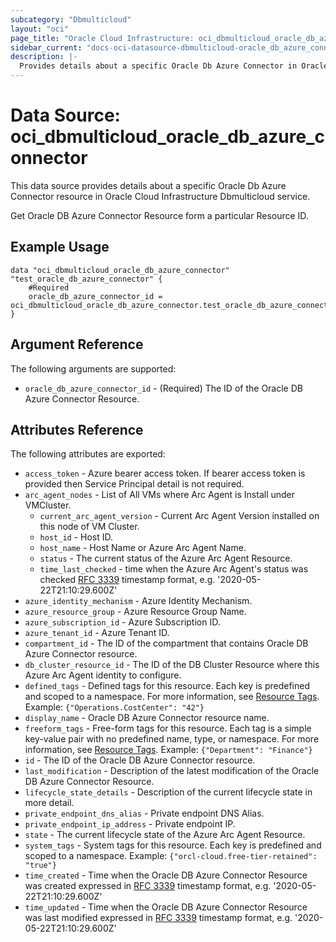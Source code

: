 ```yaml
---
subcategory: "Dbmulticloud"
layout: "oci"
page_title: "Oracle Cloud Infrastructure: oci_dbmulticloud_oracle_db_azure_connector"
sidebar_current: "docs-oci-datasource-dbmulticloud-oracle_db_azure_connector"
description: |-
  Provides details about a specific Oracle Db Azure Connector in Oracle Cloud Infrastructure Dbmulticloud service
---
```


# Data Source: oci_dbmulticloud_oracle_db_azure_connector
This data source provides details about a specific Oracle Db Azure Connector resource in Oracle Cloud Infrastructure Dbmulticloud service.

Get Oracle DB Azure Connector Resource form a particular Resource ID.


## Example Usage

```hcl
data "oci_dbmulticloud_oracle_db_azure_connector" "test_oracle_db_azure_connector" {
	#Required
	oracle_db_azure_connector_id = oci_dbmulticloud_oracle_db_azure_connector.test_oracle_db_azure_connector.id
}
```

## Argument Reference

The following arguments are supported:

* `oracle_db_azure_connector_id` - (Required) The ID of the Oracle DB Azure Connector Resource.


## Attributes Reference

The following attributes are exported:

* `access_token` - Azure bearer access token. If bearer access token is provided then Service Principal detail is not required.
* `arc_agent_nodes` - List of All VMs where Arc Agent is Install under VMCluster.
	* `current_arc_agent_version` - Current Arc Agent Version installed on this node of VM Cluster.
	* `host_id` - Host ID.
	* `host_name` - Host Name or Azure Arc Agent Name.
	* `status` - The current status of the Azure Arc Agent Resource.
	* `time_last_checked` - time when the Azure Arc Agent's status was checked [RFC 3339](https://tools.ietf.org/html/rfc3339) timestamp format, e.g. '2020-05-22T21:10:29.600Z' 
* `azure_identity_mechanism` - Azure Identity Mechanism.
* `azure_resource_group` - Azure Resource Group Name.
* `azure_subscription_id` - Azure Subscription ID.
* `azure_tenant_id` - Azure Tenant ID.
* `compartment_id` - The ID of the compartment that contains Oracle DB Azure Connector resource.
* `db_cluster_resource_id` - The ID of the DB Cluster Resource where this Azure Arc Agent identity to configure.
* `defined_tags` - Defined tags for this resource. Each key is predefined and scoped to a namespace. For more information, see [Resource Tags](https://docs.cloud.oracle.com/iaas/Content/General/Concepts/resourcetags.htm).  Example: `{"Operations.CostCenter": "42"}` 
* `display_name` - Oracle DB Azure Connector resource name.
* `freeform_tags` - Free-form tags for this resource. Each tag is a simple key-value pair with no predefined name, type, or namespace. For more information, see [Resource Tags](https://docs.cloud.oracle.com/iaas/Content/General/Concepts/resourcetags.htm).  Example: `{"Department": "Finance"}` 
* `id` - The ID of the Oracle DB Azure Connector resource.
* `last_modification` - Description of the latest modification of the Oracle DB Azure Connector Resource.
* `lifecycle_state_details` - Description of the current lifecycle state in more detail.
* `private_endpoint_dns_alias` - Private endpoint DNS Alias.
* `private_endpoint_ip_address` - Private endpoint IP.
* `state` - The current lifecycle state of the Azure Arc Agent Resource.
* `system_tags` - System tags for this resource. Each key is predefined and scoped to a namespace.  Example: `{"orcl-cloud.free-tier-retained": "true"}` 
* `time_created` - Time when the Oracle DB Azure Connector Resource was created expressed in [RFC 3339](https://tools.ietf.org/html/rfc3339) timestamp format, e.g. '2020-05-22T21:10:29.600Z' 
* `time_updated` - Time when the Oracle DB Azure Connector Resource was last modified expressed in [RFC 3339](https://tools.ietf.org/html/rfc3339) timestamp format, e.g. '2020-05-22T21:10:29.600Z' 

